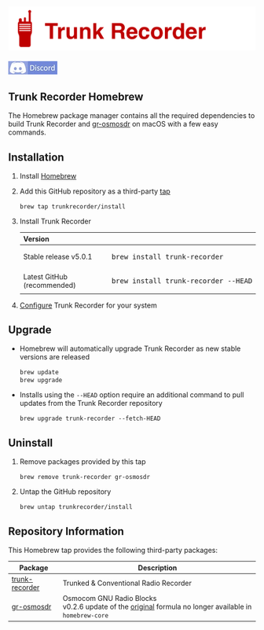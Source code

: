 ![Trunk Recorder](https://raw.githubusercontent.com/TrunkRecorder/trunk-recorder/refs/heads/master/docs/media/trunk-recorder-header.png)
---
[![Discord](https://raw.githubusercontent.com/TrunkRecorder/trunk-recorder/refs/heads/master/docs/media/discord.jpg)](https://discord.gg/btJAhESnks) &nbsp;&nbsp;

## Trunk Recorder Homebrew

The Homebrew package manager contains all the required dependencies to build Trunk Recorder and [gr-osmosdr](https://osmocom.org/projects/sdr/wiki/GrOsmoSDR) on macOS with a few easy commands.

## Installation

1. Install [Homebrew](https://brew.sh)

2. Add this GitHub repository as a third-party [tap](https://docs.brew.sh/Taps)

    ```
    brew tap trunkrecorder/install
    ```

3. Install Trunk Recorder

   | Version                     |                                               |
   | --------------------------- | --------------------------------------------- |
   | Stable release v5.0.1       | <pre>brew install trunk-recorder</pre>        |
   | Latest GitHub (recommended) | <pre>brew install trunk-recorder --HEAD</pre> |

4. [Configure](https://github.com/TrunkRecorder/trunk-recorder/blob/master/docs/CONFIGURE.md) Trunk Recorder for your system

## Upgrade

- Homebrew will automatically upgrade Trunk Recorder as new stable versions are released
   ```
   brew update
   brew upgrade
   ```

- Installs using the `--HEAD` option require an additional command to pull updates from the Trunk Recorder repository
   ```
   brew upgrade trunk-recorder --fetch-HEAD
   ```

## Uninstall

1. Remove packages provided by this tap
   
    ```
    brew remove trunk-recorder gr-osmosdr
    ```

2. Untap the GitHub repository
   
    ```
    brew untap trunkrecorder/install
    ```

## Repository Information

This Homebrew tap provides the following third-party packages:

| Package                                       | Description                                                                                                                                                                                           |
| --------------------------------------------- | ----------------------------------------------------------------------------------------------------------------------------------------------------------------------------------------------------- |
| [trunk-recorder](./Formula/trunk-recorder.rb) | Trunked & Conventional Radio Recorder                                                                                                                                                                 |
| [gr-osmosdr](./Formula/gr-osmosdr.rb)         | Osmocom GNU Radio Blocks<br>v0.2.6 update of the [original](https://github.com/Homebrew/homebrew-core/commit/593566b87c28e333e607ef69c224541278a66614) formula no longer available in `homebrew-core` |